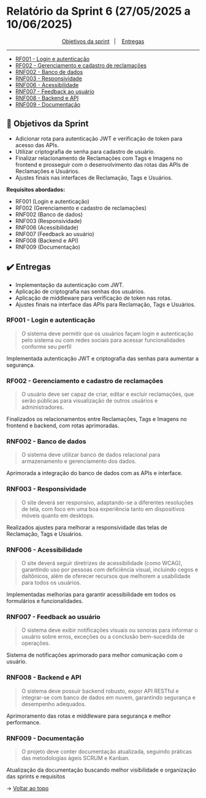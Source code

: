 <span id="topo">

# Relatório da Sprint 6 (27/05/2025 a 10/06/2025)

<p align="center">
    <a href="#objetivos">Objetivos da sprint</a> &nbsp |&nbsp &nbsp
    <a href="#entregas">Entregas</a>
    <hr>
    <ul>
        <a href="#RF001"><li>RF001 - Login e autenticação</li></a>
        <a href="#RF002"><li>RF002 - Gerenciamento e cadastro de reclamações</li></a>
        <a href="#RNF002"><li>RNF002 - Banco de dados</li></a>
        <a href="#RNF003"><li>RNF003 - Responsividade</li></a>
        <a href="#RNF006"><li>RNF006 - Acessibilidade</li></a>
        <a href="#RNF007"><li>RNF007 - Feedback ao usuário</li></a>
        <a href="#RNF008"><li>RNF008 - Backend e API</li></a>
        <a href="#RNF009"><li>RNF009 - Documentação</li></a>
    </ul>
</p>

<span id="objetivos">

## 🎯 Objetivos da Sprint

- Adicionar rota para autenticação JWT e verificação de token para acesso das APIs.  
- Utilizar criptografia de senha para cadastro de usuário.  
- Finalizar relacionamento de Reclamações com Tags e Imagens no frontend e prosseguir com o desenvolvimento das rotas das APIs de Reclamações e Usuários.  
- Ajustes finais nas interfaces de Reclamação, Tags e Usuários.

**Requisitos abordados:**

- RF001 (Login e autenticação)  
- RF002 (Gerenciamento e cadastro de reclamações)  
- RNF002 (Banco de dados)  
- RNF003 (Responsividade)  
- RNF006 (Acessibilidade)  
- RNF007 (Feedback ao usuário)  
- RNF008 (Backend e API)  
- RNF009 (Documentação)

<span id="entregas">

## ✔️ Entregas

- Implementação da autenticação com JWT.  
- Aplicação de criptografia nas senhas dos usuários.  
- Aplicação de middleware para verificação de token nas rotas.  
- Ajustes finais na interface das APIs para Reclamação, Tags e Usuários.

<span id="RF001">

### RF001 - Login e autenticação

> O sistema deve permitir que os usuários façam login e autenticação pelo sistema ou com redes sociais para acessar funcionalidades conforme seu perfil

Implementada autenticação JWT e criptografia das senhas para aumentar a segurança.

<span id="RF002">

### RF002 - Gerenciamento e cadastro de reclamações

> O usuário deve ser capaz de criar, editar e excluir reclamações, que serão públicas para visualização de outros usuários e administradores.

Finalizados os relacionamentos entre Reclamações, Tags e Imagens no frontend e backend, com rotas aprimoradas.

<span id="RNF002">

### RNF002 - Banco de dados

> O sistema deve utilizar banco de dados relacional para armazenamento e gerenciamento dos dados.

Aprimorada a integração do banco de dados com as APIs e interface.

<span id="RNF003">

### RNF003 - Responsividade

> O site deverá ser responsivo, adaptando-se a diferentes resoluções de tela, com foco em uma boa experiência tanto em dispositivos móveis quanto em desktops.

Realizados ajustes para melhorar a responsividade das telas de Reclamação, Tags e Usuários.

<span id="RNF006">

### RNF006 - Acessibilidade

> O site deverá seguir diretrizes de acessibilidade (como WCAG), garantindo uso por pessoas com deficiência visual, incluindo cegos e daltônicos, além de oferecer recursos que melhorem a usabilidade para todos os usuários.

Implementadas melhorias para garantir acessibilidade em todos os formulários e funcionalidades.

<span id="RNF007">

### RNF007 - Feedback ao usuário

> O sistema deve exibir notificações visuais ou sonoras para informar o usuário sobre erros, exceções ou a conclusão bem-sucedida de operações.

Sistema de notificações aprimorado para melhor comunicação com o usuário.

<span id="RNF008">

### RNF008 - Backend e API

> O sistema deve possuir backend robusto, expor API RESTful e integrar-se com banco de dados em nuvem, garantindo segurança e desempenho adequados.

Aprimoramento das rotas e middleware para segurança e melhor performance.

<span id="RNF009">

### RNF009 - Documentação

> O projeto deve conter documentação atualizada, seguindo práticas das metodologias ágeis SCRUM e Kanban.

Atualização da documentação buscando melhor visibilidade e organização das sprints e requisitos

→ [Voltar ao topo](#topo)
